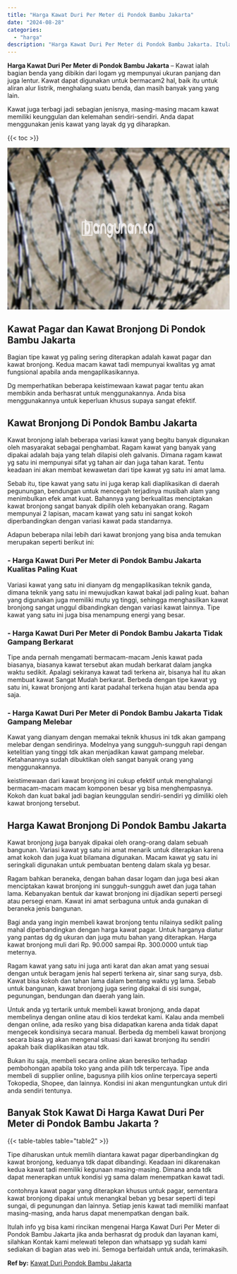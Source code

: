 ```yaml
---
title: "Harga Kawat Duri Per Meter di Pondok Bambu Jakarta"
date: "2024-08-28"
categories: 
  - "harga"
description: "Harga Kawat Duri Per Meter di Pondok Bambu Jakarta. Itulah info yg bisa kami rincikan mengenai Harga Kawat Duri Per Meter di Pondok Bambu Jakarta jika anda b..."
---
```


**Harga Kawat Duri Per Meter di Pondok Bambu Jakarta** – Kawat ialah bagian benda yang dibikin dari logam yg mempunyai ukuran panjang dan juga lentur. Kawat dapat digunakan untuk bermacam2 hal, baik itu untuk aliran alur listrik, menghalang suatu benda, dan masih banyak yang yang lain.

Kawat juga terbagi jadi sebagian jenisnya, masing-masing macam kawat memiliki keunggulan dan kelemahan sendiri-sendiri. Anda dapat menggunakan jenis kawat yang layak dg yg diharapkan.

{{< toc >}}

![Harga Kawat Duri Per Meter di Pondok Bambu Jakarta](/images/jual-kawat-murah32.png)

## Kawat Pagar dan Kawat Bronjong Di Pondok Bambu Jakarta

Bagian tipe kawat yg paling sering diterapkan adalah kawat pagar dan kawat bronjong. Kedua macam kawat tadi mempunyai kwalitas yg amat fungsional apabila anda mengaplikasikannya.

Dg memperhatikan beberapa keistimewaan kawat pagar tentu akan membikin anda berhasrat untuk menggunakannya. Anda bisa menggunakannya untuk keperluan khusus supaya sangat efektif.

## Kawat Bronjong Di Pondok Bambu Jakarta

Kawat bronjong ialah beberapa variasi kawat yang begitu banyak digunakan oleh masyarakat sebagai penghambat. Ragam kawat yang banyak yang dipakai adalah baja yang telah dilapisi oleh galvanis. Dimana ragam kawat yg satu ini mempunyai sifat yg tahan air dan juga tahan karat. Tentu keadaan ini akan membat kewawetan dari tipe kawat yg satu ini amat lama.

Sebab itu, tipe kawat yang satu ini juga kerap kali diaplikasikan di daerah pegunungan, bendungan untuk mencegah terjadinya musibah alam yang menimbulkan efek amat kuat. Bahannya yang berkualitas menciptakan kawat bronjong sangat banyak dipilih oleh kebanyakan orang. Ragam mempunyai 2 lapisan, macam kawat yang satu ini sangat kokoh diperbandingkan dengan variasi kawat pada standarnya.

Adapun beberapa nilai lebih dari kawat bronjong yang bisa anda temukan merupakan seperti berikut ini:

### \- Harga Kawat Duri Per Meter di Pondok Bambu Jakarta Kualitas Paling Kuat

Variasi kawat yang satu ini dianyam dg mengaplikasikan teknik ganda, dimana teknik yang satu ini mewujudkan kawat bakal jadi paling kuat. bahan yang digunakan juga memiliki mutu yg tinggi, sehingga menghasilkan kawat bronjong sangat unggul dibandingkan dengan variasi kawat lainnya. Tipe kawat yang satu ini juga bisa menampung energi yang besar.

### \- Harga Kawat Duri Per Meter di Pondok Bambu Jakarta Tidak Gampang Berkarat

Tipe anda pernah mengamati bermacam-macam Jenis kawat pada biasanya, biasanya kawat tersebut akan mudah berkarat dalam jangka waktu sedikit. Apalagi sekiranya kawat tadi terkena air, bisanya hal itu akan membuat kawat Sangat Mudah berkarat. Berbeda dengan tipe kawat yg satu ini, kawat bronjong anti karat padahal terkena hujan atau benda apa saja.

### \- Harga Kawat Duri Per Meter di Pondok Bambu Jakarta Tidak Gampang Melebar

Kawat yang dianyam dengan memakai teknik khusus ini tdk akan gampang melebar dengan sendirinya. Modelnya yang sungguh-sungguh rapi dengan ketelitian yang tinggi tdk akan menjadikan kawat gampang melebar. Ketahanannya sudah dibuktikan oleh sangat banyak orang yang menggunakannya.

keistimewaan dari kawat bronjong ini cukup efektif untuk menghalangi bermacam-macam macam komponen besar yg bisa menghempasnya. Kokoh dan kuat bakal jadi bagian keunggulan sendiri-sendiri yg dimiliki oleh kawat bronjong tersebut.

## Harga Kawat Bronjong Di Pondok Bambu Jakarta

Kawat bronjong juga banyak dipakai oleh orang-orang dalam sebuah bangunan. Variasi kawat yg satu ini amat menarik untuk diterapkan karena amat kokoh dan juga kuat bilamana digunakan. Macam kawat yg satu ini seringkali digunakan untuk pembuatan benteng dalam skala yg besar.

Ragam bahkan beraneka, dengan bahan dasar logam dan juga besi akan menciptakan kawat bronjong ini sungguh-sungguh awet dan juga tahan lama. Kebanyakan bentuk dar kawat bronjong ini dijadikan seperti persegi atau persegi enam. Kawat ini amat serbaguna untuk anda gunakan di beraneka jenis bangunan.

Bagi anda yang ingin membeli kawat bronjong tentu nilainya sedikit paling mahal diperbandingkan dengan harga kawat pagar. Untuk harganya diatur yang pantas dg dg ukuran dan juga mutu bahan yang diterapkan. Harga kawat bronjong muli dari Rp. 90.000 sampai Rp. 300.0000 untuk tiap meternya.

Ragam kawat yang satu ini juga anti karat dan akan amat yang sesuai dengan untuk beragam jenis hal seperti terkena air, sinar sang surya, dsb. Kawat bisa kokoh dan tahan lama dalam bentang waktu yg lama. Sebab untuk bangunan, kawat bronjong juga sering dipakai di sisi sungai, pegunungan, bendungan dan daerah yang lain.

Untuk anda yg tertarik untuk membeli kawat bronjong, anda dapat membelinya dengan online atau di kios terdekat kami. Kalau anda membeli dengan online, ada resiko yang bisa didapatkan karena anda tidak dapat mengecek kondisinya secara manual. Berbeda dg membeli kawat bronjong secara biasa yg akan mengenal situasi dari kawat bronjong itu sendiri apakah baik diaplikasikan atau tdk.

Bukan itu saja, membeli secara online akan beresiko terhadap pembohongan apabila toko yang anda pilih tdk terpercaya. Tipe anda membeli di supplier online, bagusnya pilih kios online terpercaya seperti Tokopedia, Shopee, dan lainnya. Kondisi ini akan menguntungkan untuk diri anda sendiri tentunya.

## Banyak Stok Kawat Di Harga Kawat Duri Per Meter di Pondok Bambu Jakarta ?

{{< table-tables table="table2" >}}

Tipe diharuskan untuk memlih diantara kawat pagar diperbandingkan dg kawat bronjong, keduanya tdk dapat dibandingi. Keadaan ini dikarenakan kedua kawat tadi memiliki kegunaan masing-masing. Dimana anda tdk dapat menerapkan untuk kondisi yg sama dalam menempatkan kawat tadi.

contohnya kawat pagar yang diterapkan khusus untuk pagar, sementara kawat bronjong dipakai untuk menangkal beban yg besar seperti di tepi sungai, di pegunungan dan lainnya. Setiap jenis kawat tadi memiliki manfaat masing-masing, anda harus dapat menempatkan dengan baik.

Itulah info yg bisa kami rincikan mengenai Harga Kawat Duri Per Meter di Pondok Bambu Jakarta jika anda berhasrat dg produk dan layanan kami, silahkan Kontak kami melewati telepon dan whatsapp yg sudah kami sediakan di bagian atas web ini. Semoga berfaidah untuk anda, terimakasih.

**Ref by:** [Kawat Duri Pondok Bambu Jakarta](https://id.wikipedia.org/wiki/Kawat)
